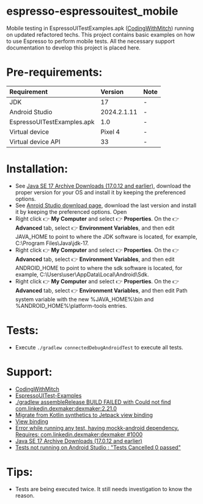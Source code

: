 # espresso-espressouitest_mobile

Mobile testing in EspressoUITestExamples.apk ([CodingWithMitch](https://codingwithmitch.com/courses/ui-testing-for-beginners/demo/)) running on updated refactored techs. This project contains basic examples on how to use Espresso to perform mobile tests. All the necessary support documentation to develop this project is placed here. 

# Pre-requirements:

| Requirement                     | Version        | Note                                                            |
| :------------------------------ |:---------------| :-------------------------------------------------------------- |
| JDK                             | 17             | -                                                               |
| Android Studio                  | 2024.2.1.11    | -                                                               |
| EspressoUITestExamples.apk      | 1.0            | -                                                               |
| Virtual device                  | Pixel 4        | -                                                               |
| Virtual device API              | 33             | -                                                               |

# Installation:

- See [Java SE 17 Archive Downloads (17.0.12 and earlier)](https://www.oracle.com/java/technologies/javase/jdk17-archive-downloads.html), download the proper version for your OS and install it by keeping the preferenced options. 
- See [Anroid Studio download page](https://developer.android.com/), download the last version and install it by keeping the preferenced options. Open 
- Right click :point_right: **My Computer** and select :point_right: **Properties**. On the :point_right: **Advanced** tab, select :point_right: **Environment Variables**, and then edit JAVA_HOME to point to where the JDK software is located, for example, C:\Program Files\Java\jdk-17.
- Right click :point_right: **My Computer** and select :point_right: **Properties**. On the :point_right: **Advanced** tab, select :point_right: **Environment Variables**, and then edit ANDROID_HOME to point to where the sdk software is located, for example, C:\Users\user\AppData\Local\Android\Sdk.
- Right click :point_right: **My Computer** and select :point_right: **Properties**. On the :point_right: **Advanced** tab, select :point_right: **Environment Variables**, and then edit Path system variable with the new %JAVA_HOME%\bin and %ANDROID_HOME%\platform-tools entries.

# Tests:

- Execute ```./gradlew connectedDebugAndroidTest``` to execute all tests. 

# Support:

- [CodingWithMitch](https://codingwithmitch.com/courses/ui-testing-for-beginners/source-code-and-emulator-setup/)
- [EspressoUITest-Examples](https://github.com/mitchtabian/EspressoUITest-Examples)
- [./gradlew assembleRelease BUILD FAILED with Could not find com.linkedin.dexmaker:dexmaker:2.21.0](https://stackoverflow.com/a/70859949)
- [Migrate from Kotlin synthetics to Jetpack view binding](https://developer.android.com/topic/libraries/view-binding/migration)
- [View binding](https://developer.android.com/topic/libraries/view-binding)
- [Error while running any test, having mockk-android dependency. Requires: com.linkedin.dexmaker:dexmaker #1000](https://github.com/mockk/mockk/issues/1000#issuecomment-1361154496)
- [Java SE 17 Archive Downloads (17.0.12 and earlier)](https://www.oracle.com/java/technologies/javase/jdk17-archive-downloads.html)
- [Tests not running on Android Studio : "Tests Cancelled 0 passed"](https://stackoverflow.com/a/77858059)

# Tips:

- Tests are being executed twice. It still needs investigation to know the reason.

